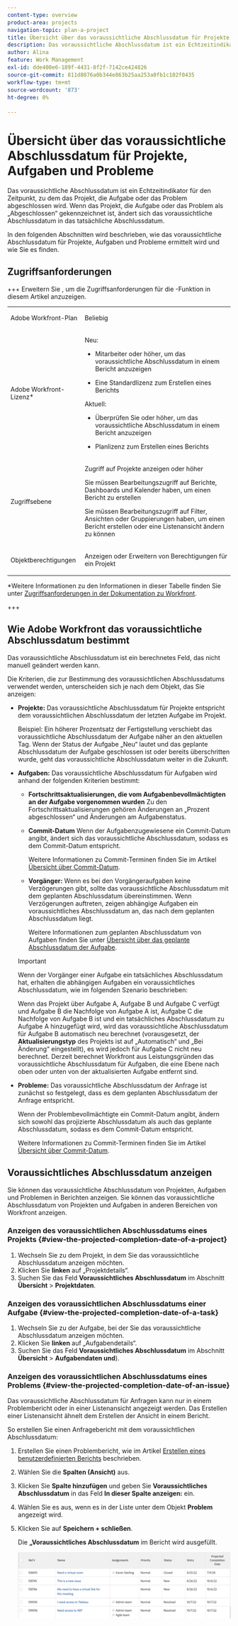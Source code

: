 ```yaml
---
content-type: overview
product-area: projects
navigation-topic: plan-a-project
title: Übersicht über das voraussichtliche Abschlussdatum für Projekte, Aufgaben und Probleme
description: Das voraussichtliche Abschlussdatum ist ein Echtzeitindikator für den Zeitpunkt, zu dem das Projekt, die Aufgabe oder das Problem abgeschlossen wird. Wenn das Projekt, die Aufgabe oder das Problem als „Abgeschlossen“ gekennzeichnet ist, ändert sich das voraussichtliche Abschlussdatum in das tatsächliche Abschlussdatum.
author: Alina
feature: Work Management
exl-id: dde400e6-189f-4431-8f2f-7142ce424826
source-git-commit: 811d8076a0b344e863b25aa253a0fb1c102f0435
workflow-type: tm+mt
source-wordcount: '873'
ht-degree: 0%

---
```


# Übersicht über das voraussichtliche Abschlussdatum für Projekte, Aufgaben und Probleme

<!-- Audited: 1/2024 -->

Das voraussichtliche Abschlussdatum ist ein Echtzeitindikator für den Zeitpunkt, zu dem das Projekt, die Aufgabe oder das Problem abgeschlossen wird. Wenn das Projekt, die Aufgabe oder das Problem als „Abgeschlossen“ gekennzeichnet ist, ändert sich das voraussichtliche Abschlussdatum in das tatsächliche Abschlussdatum.

In den folgenden Abschnitten wird beschrieben, wie das voraussichtliche Abschlussdatum für Projekte, Aufgaben und Probleme ermittelt wird und wie Sie es finden.

## Zugriffsanforderungen

+++ Erweitern Sie , um die Zugriffsanforderungen für die -Funktion in diesem Artikel anzuzeigen.


<table style="table-layout:auto"> 
 <col> 
 <col> 
 <tbody> 
  <tr> 
   <td role="rowheader">Adobe Workfront-Plan</td> 
   <td> <p>Beliebig</p> </td> 
  </tr> 
  <tr> 
   <td role="rowheader">Adobe Workfront-Lizenz*</td> 
   <td> 
   <p>Neu: 
   <ul><li><p>Mitarbeiter oder höher, um das voraussichtliche Abschlussdatum in einem Bericht anzuzeigen</p></li> <li><p>Eine Standardlizenz zum Erstellen eines Berichts</p></li> </ul>

<p>Aktuell: 
   <ul><li><p>Überprüfen Sie oder höher, um das voraussichtliche Abschlussdatum in einem Bericht anzuzeigen</p></li> 
   <li><p>Planlizenz zum Erstellen eines Berichts</p> </li></ul>
      </td> 
  </tr> 
  <tr> 
   <td role="rowheader">Zugriffsebene</td> 
   <td> <p>Zugriff auf Projekte anzeigen oder höher</p> <p>Sie müssen Bearbeitungszugriff auf Berichte, Dashboards und Kalender haben, um einen Bericht zu erstellen</p> <p>Sie müssen Bearbeitungszugriff auf Filter, Ansichten oder Gruppierungen haben, um einen Bericht erstellen oder eine Listenansicht ändern zu können</p>  </td> 
  </tr> 
  <tr> 
   <td role="rowheader">Objektberechtigungen</td> 
   <td> <p>Anzeigen oder Erweitern von Berechtigungen für ein Projekt</p> </td> 
  </tr> 
 </tbody> 
</table>

*Weitere Informationen zu den Informationen in dieser Tabelle finden Sie unter [Zugriffsanforderungen in der Dokumentation zu Workfront](/help/quicksilver/administration-and-setup/add-users/access-levels-and-object-permissions/access-level-requirements-in-documentation.md).

+++

## Wie Adobe Workfront das voraussichtliche Abschlussdatum bestimmt

Das voraussichtliche Abschlussdatum ist ein berechnetes Feld, das nicht manuell geändert werden kann.

Die Kriterien, die zur Bestimmung des voraussichtlichen Abschlussdatums verwendet werden, unterscheiden sich je nach dem Objekt, das Sie anzeigen:

* **Projekte:** Das voraussichtliche Abschlussdatum für Projekte entspricht dem voraussichtlichen Abschlussdatum der letzten Aufgabe im Projekt.

  Beispiel: Ein höherer Prozentsatz der Fertigstellung verschiebt das voraussichtliche Abschlussdatum der Aufgabe näher an den aktuellen Tag. Wenn der Status der Aufgabe „Neu“ lautet und das geplante Abschlussdatum der Aufgabe geschlossen ist oder bereits überschritten wurde, geht das voraussichtliche Abschlussdatum weiter in die Zukunft.

* **Aufgaben:** Das voraussichtliche Abschlussdatum für Aufgaben wird anhand der folgenden Kriterien bestimmt:

   * **Fortschrittsaktualisierungen, die vom Aufgabenbevollmächtigten an der Aufgabe vorgenommen wurden** Zu den Fortschrittsaktualisierungen gehören Änderungen an „Prozent abgeschlossen“ und Änderungen am Aufgabenstatus.
   * **Commit-Datum** Wenn der Aufgabenzugewiesene ein Commit-Datum angibt, ändert sich das voraussichtliche Abschlussdatum, sodass es dem Commit-Datum entspricht.

     Weitere Informationen zu Commit-Terminen finden Sie im Artikel [Übersicht über Commit-Datum](../../../manage-work/projects/updating-work-in-a-project/overview-of-commit-dates.md).

   * **Vorgänger:** Wenn es bei den Vorgängeraufgaben keine Verzögerungen gibt, sollte das voraussichtliche Abschlussdatum mit dem geplanten Abschlussdatum übereinstimmen. Wenn Verzögerungen auftreten, zeigen abhängige Aufgaben ein voraussichtliches Abschlussdatum an, das nach dem geplanten Abschlussdatum liegt.

     Weitere Informationen zum geplanten Abschlussdatum von Aufgaben finden Sie unter [Übersicht über das geplante Abschlussdatum der Aufgabe](../../../manage-work/tasks/task-information/task-planned-completion-date.md).

  >[!IMPORTANT]
  >
  >Wenn der Vorgänger einer Aufgabe ein tatsächliches Abschlussdatum hat, erhalten die abhängigen Aufgaben ein voraussichtliches Abschlussdatum, wie im folgenden Szenario beschrieben:
  >
  >
  >Wenn das Projekt über Aufgabe A, Aufgabe B und Aufgabe C verfügt und Aufgabe B die Nachfolge von Aufgabe A ist, Aufgabe C die Nachfolge von Aufgabe B ist und ein tatsächliches Abschlussdatum zu Aufgabe A hinzugefügt wird, wird das voraussichtliche Abschlussdatum für Aufgabe B automatisch neu berechnet (vorausgesetzt, der **Aktualisierungstyp** des Projekts ist auf „Automatisch“ und „Bei Änderung“ eingestellt), es wird jedoch für Aufgabe C nicht neu berechnet. Derzeit berechnet Workfront aus Leistungsgründen das voraussichtliche Abschlussdatum für Aufgaben, die eine Ebene nach oben oder unten von der aktualisierten Aufgabe entfernt sind.

* **Probleme:** Das voraussichtliche Abschlussdatum der Anfrage ist zunächst so festgelegt, dass es dem geplanten Abschlussdatum der Anfrage entspricht.

  Wenn der Problembevollmächtigte ein Commit-Datum angibt, ändern sich sowohl das projizierte Abschlussdatum als auch das geplante Abschlussdatum, sodass es dem Commit-Datum entspricht.

  Weitere Informationen zu Commit-Terminen finden Sie im Artikel [Übersicht über Commit-Datum](../../../manage-work/projects/updating-work-in-a-project/overview-of-commit-dates.md).

## Voraussichtliches Abschlussdatum anzeigen

Sie können das voraussichtliche Abschlussdatum von Projekten, Aufgaben und Problemen in Berichten anzeigen. Sie können das voraussichtliche Abschlussdatum von Projekten und Aufgaben in anderen Bereichen von Workfront anzeigen.

### Anzeigen des voraussichtlichen Abschlussdatums eines Projekts {#view-the-projected-completion-date-of-a-project}

1. Wechseln Sie zu dem Projekt, in dem Sie das voraussichtliche Abschlussdatum anzeigen möchten.
1. Klicken Sie **linken** auf „Projektdetails“.
1. Suchen Sie das Feld **Voraussichtliches Abschlussdatum** im Abschnitt **Übersicht** > **Projektdaten**.

### Anzeigen des voraussichtlichen Abschlussdatums einer Aufgabe {#view-the-projected-completion-date-of-a-task}

1. Wechseln Sie zu der Aufgabe, bei der Sie das voraussichtliche Abschlussdatum anzeigen möchten.
1. Klicken Sie **linken** auf „Aufgabendetails“.
1. Suchen Sie das Feld **Voraussichtliches Abschlussdatum** im Abschnitt **Übersicht** > **Aufgabendaten und**).

### Anzeigen des voraussichtlichen Abschlussdatums eines Problems {#view-the-projected-completion-date-of-an-issue}

Das voraussichtliche Abschlussdatum für Anfragen kann nur in einem Problembericht oder in einer Listenansicht angezeigt werden. Das Erstellen einer Listenansicht ähnelt dem Erstellen der Ansicht in einem Bericht.

So erstellen Sie einen Anfragebericht mit dem voraussichtlichen Abschlussdatum:

1. Erstellen Sie einen Problembericht, wie im Artikel [Erstellen eines benutzerdefinierten Berichts](../../../reports-and-dashboards/reports/creating-and-managing-reports/create-custom-report.md) beschrieben.
1. Wählen Sie die **Spalten (Ansicht)** aus.
1. Klicken Sie **Spalte hinzufügen** und geben Sie **Voraussichtliches Abschlussdatum** in das Feld **In dieser Spalte anzeigen:** ein.

1. Wählen Sie es aus, wenn es in der Liste unter dem Objekt **Problem** angezeigt wird.
1. Klicken Sie auf **Speichern + schließen**.

   Die **„Voraussichtliches Abschlussdatum** im Bericht wird ausgefüllt.

   ![](assets/issue-projected-completion-date-in-view-nwe-350x148.png)
